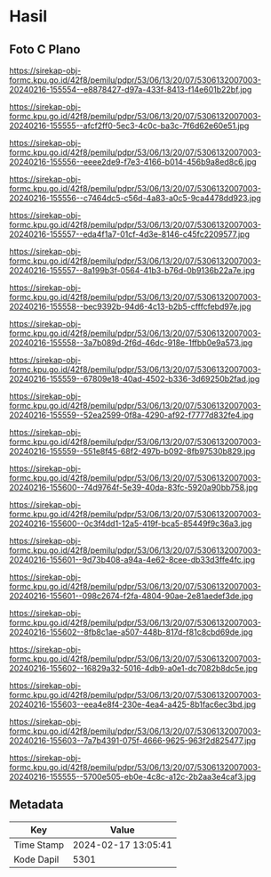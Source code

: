 # Hasil

## Foto C Plano

https://sirekap-obj-formc.kpu.go.id/42f8/pemilu/pdpr/53/06/13/20/07/5306132007003-20240216-155554--e8878427-d97a-433f-8413-f14e601b22bf.jpg

https://sirekap-obj-formc.kpu.go.id/42f8/pemilu/pdpr/53/06/13/20/07/5306132007003-20240216-155555--afcf2ff0-5ec3-4c0c-ba3c-7f6d62e60e51.jpg

https://sirekap-obj-formc.kpu.go.id/42f8/pemilu/pdpr/53/06/13/20/07/5306132007003-20240216-155556--eeee2de9-f7e3-4166-b014-456b9a8ed8c6.jpg

https://sirekap-obj-formc.kpu.go.id/42f8/pemilu/pdpr/53/06/13/20/07/5306132007003-20240216-155556--c7464dc5-c56d-4a83-a0c5-9ca4478dd923.jpg

https://sirekap-obj-formc.kpu.go.id/42f8/pemilu/pdpr/53/06/13/20/07/5306132007003-20240216-155557--eda4f1a7-01cf-4d3e-8146-c45fc2209577.jpg

https://sirekap-obj-formc.kpu.go.id/42f8/pemilu/pdpr/53/06/13/20/07/5306132007003-20240216-155557--8a199b3f-0564-41b3-b76d-0b9136b22a7e.jpg

https://sirekap-obj-formc.kpu.go.id/42f8/pemilu/pdpr/53/06/13/20/07/5306132007003-20240216-155558--bec9392b-94d6-4c13-b2b5-cfffcfebd97e.jpg

https://sirekap-obj-formc.kpu.go.id/42f8/pemilu/pdpr/53/06/13/20/07/5306132007003-20240216-155558--3a7b089d-2f6d-46dc-918e-1ffbb0e9a573.jpg

https://sirekap-obj-formc.kpu.go.id/42f8/pemilu/pdpr/53/06/13/20/07/5306132007003-20240216-155559--67809e18-40ad-4502-b336-3d69250b2fad.jpg

https://sirekap-obj-formc.kpu.go.id/42f8/pemilu/pdpr/53/06/13/20/07/5306132007003-20240216-155559--52ea2599-0f8a-4290-af92-f7777d832fe4.jpg

https://sirekap-obj-formc.kpu.go.id/42f8/pemilu/pdpr/53/06/13/20/07/5306132007003-20240216-155559--551e8f45-68f2-497b-b092-8fb97530b829.jpg

https://sirekap-obj-formc.kpu.go.id/42f8/pemilu/pdpr/53/06/13/20/07/5306132007003-20240216-155600--74d9764f-5e39-40da-83fc-5920a90bb758.jpg

https://sirekap-obj-formc.kpu.go.id/42f8/pemilu/pdpr/53/06/13/20/07/5306132007003-20240216-155600--0c3f4dd1-12a5-419f-bca5-85449f9c36a3.jpg

https://sirekap-obj-formc.kpu.go.id/42f8/pemilu/pdpr/53/06/13/20/07/5306132007003-20240216-155601--9d73b408-a94a-4e62-8cee-db33d3ffe4fc.jpg

https://sirekap-obj-formc.kpu.go.id/42f8/pemilu/pdpr/53/06/13/20/07/5306132007003-20240216-155601--098c2674-f2fa-4804-90ae-2e81aedef3de.jpg

https://sirekap-obj-formc.kpu.go.id/42f8/pemilu/pdpr/53/06/13/20/07/5306132007003-20240216-155602--8fb8c1ae-a507-448b-817d-f81c8cbd69de.jpg

https://sirekap-obj-formc.kpu.go.id/42f8/pemilu/pdpr/53/06/13/20/07/5306132007003-20240216-155602--16829a32-5016-4db9-a0e1-dc7082b8dc5e.jpg

https://sirekap-obj-formc.kpu.go.id/42f8/pemilu/pdpr/53/06/13/20/07/5306132007003-20240216-155603--eea4e8f4-230e-4ea4-a425-8b1fac6ec3bd.jpg

https://sirekap-obj-formc.kpu.go.id/42f8/pemilu/pdpr/53/06/13/20/07/5306132007003-20240216-155603--7a7b4391-075f-4666-9625-963f2d825477.jpg

https://sirekap-obj-formc.kpu.go.id/42f8/pemilu/pdpr/53/06/13/20/07/5306132007003-20240216-155555--5700e505-eb0e-4c8c-a12c-2b2aa3e4caf3.jpg


## Metadata

| Key        | Value               |
| ---------- | ------------------- |
| Time Stamp | 2024-02-17 13:05:41 |
| Kode Dapil | 5301                |



